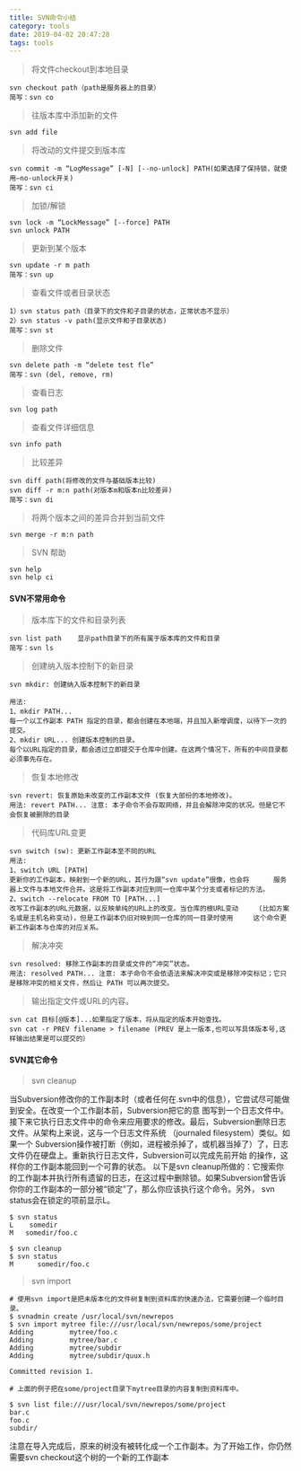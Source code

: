 ```yaml
---
title: SVN命令小结
category: tools
date: 2019-04-02 20:47:28
tags: tools
---
```


<!-- more -->


> 将文件checkout到本地目录

```
svn checkout path（path是服务器上的目录）
简写：svn co
```

> 往版本库中添加新的文件

```
svn add file
```

> 将改动的文件提交到版本库

```
svn commit -m “LogMessage” [-N] [--no-unlock] PATH(如果选择了保持锁，就使用–no-unlock开关)
简写：svn ci
```

> 加锁/解锁

```
svn lock -m “LockMessage” [--force] PATH
svn unlock PATH
```

> 更新到某个版本

```
svn update -r m path
简写：svn up
```

> 查看文件或者目录状态

```
1）svn status path（目录下的文件和子目录的状态，正常状态不显示）
2）svn status -v path(显示文件和子目录状态)
简写：svn st
```

> 删除文件

```
svn delete path -m “delete test fle”
简写：svn (del, remove, rm)
```

> 查看日志

```
svn log path
```

> 查看文件详细信息

```
svn info path
```

> 比较差异

```
svn diff path(将修改的文件与基础版本比较)
svn diff -r m:n path(对版本m和版本n比较差异)
简写：svn di
```

> 将两个版本之间的差异合并到当前文件

```
svn merge -r m:n path
```

> SVN 帮助

```
svn help
svn help ci
```

#### SVN不常用命令
> 版本库下的文件和目录列表

```
svn list path    显示path目录下的所有属于版本库的文件和目录
简写：svn ls
```

> 创建纳入版本控制下的新目录

```
svn mkdir: 创建纳入版本控制下的新目录

用法: 
1、mkdir PATH...
每一个以工作副本 PATH 指定的目录，都会创建在本地端，并且加入新增调度，以待下一次的提交。
2、mkdir URL... 创建版本控制的目录。 
每个以URL指定的目录，都会透过立即提交于仓库中创建。在这两个情况下，所有的中间目录都必须事先存在。
```

> 恢复本地修改

```
svn revert: 恢复原始未改变的工作副本文件 (恢复大部份的本地修改)。
用法: revert PATH... 注意: 本子命令不会存取网络，并且会解除冲突的状况。但是它不会恢复被删除的目录
```

> 代码库URL变更

```
svn switch (sw): 更新工作副本至不同的URL
用法: 
1、switch URL [PATH]        
更新你的工作副本，映射到一个新的URL，其行为跟“svn update”很像，也会将      服务器上文件与本地文件合并。这是将工作副本对应到同一仓库中某个分支或者标记的方法。 
2、switch --relocate FROM TO [PATH...]   
改写工作副本的URL元数据，以反映单纯的URL上的改变。当仓库的根URL变动     (比如方案名或是主机名称变动)，但是工作副本仍旧对映到同一仓库的同一目录时使用     这个命令更新工作副本与仓库的对应关系。
```

> 解决冲突

```
svn resolved: 移除工作副本的目录或文件的“冲突”状态。
用法: resolved PATH... 注意: 本子命令不会依语法来解决冲突或是移除冲突标记；它只是移除冲突的相关文件，然后让 PATH 可以再次提交。
```

> 输出指定文件或URL的内容。

```
svn cat 目标[@版本]...如果指定了版本，将从指定的版本开始查找。 
svn cat -r PREV filename > filename (PREV 是上一版本,也可以写具体版本号,这样输出结果是可以提交的）
```

#### SVN其它命令

> svn cleanup

当Subversion修改你的工作副本时（或者任何在.svn中的信息），它尝试尽可能做到安全。在改变一个工作副本前，Subversion把它的意 图写到一个日志文件中。接下来它执行日志文件中的命令来应用要求的修改。最后，Subversion删除日志文件。从架构上来说，这与一个日志文件系统 （journaled filesystem）类似。如果一个 Subversion操作被打断（例如，进程被杀掉了，或机器当掉了）了，日志文件仍在硬盘上。重新执行日志文件，Subversion可以完成先前开始 的操作，这样你的工作副本能回到一个可靠的状态。 
以下是svn cleanup所做的：它搜索你的工作副本并执行所有遗留的日志，在这过程中删除锁。如果Subversion曾告诉你你的工作副本的一部分被“锁定”了，那么你应该执行这个命令。另外， svn status会在锁定的项前显示L。 

```
$ svn status
L    somedir
M   somedir/foo.c 

$ svn cleanup
$ svn status
M      somedir/foo.c
```
> svn import

```
# 使用svn import是把未版本化的文件树复制到资料库的快速办法，它需要创建一个临时目录。 
$ svnadmin create /usr/local/svn/newrepos
$ svn import mytree file:///usr/local/svn/newrepos/some/project
Adding         mytree/foo.c
Adding         mytree/bar.c
Adding         mytree/subdir
Adding         mytree/subdir/quux.h

Committed revision 1.

# 上面的例子把在some/project目录下mytree目录的内容复制到资料库中。 

$ svn list file:///usr/local/svn/newrepos/some/project
bar.c
foo.c
subdir/
```

注意在导入完成后，原来的树没有被转化成一个工作副本。为了开始工作，你仍然需要svn checkout这个树的一个新的工作副本